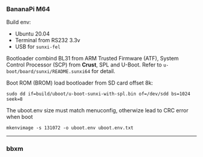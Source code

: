 ### BananaPi M64
Build env:
-   Ubuntu 20.04
-   Terminal from RS232 3.3v
-   USB for `sunxi-fel`

Bootloader combind BL31 from ARM Trusted Firmware (ATF), System Control Processor (SCP) from **Crust**, SPL and U-Boot. Refer to `u-boot/board/sunxi/README.sunxi64` for detail.

Boot ROM (BROM) load bootloader from SD card offset 8k:

    sudo dd if=build/uboot/u-boot-sunxi-with-spl.bin of=/dev/sdd bs=1024 seek=8

The uboot.env size must match menuconfig, otherwize lead to CRC error when boot

    mkenvimage -s 131072 -o uboot.env uboot.env.txt




----
### bbxm
